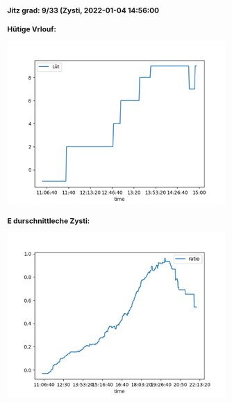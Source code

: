 ### Jitz grad: 9/33 (Zysti, 2022-01-04 14:56:00

### Hütige Vrlouf:
![Graph](Today.png)

### E durschnittleche Zysti:
![Graph](Zysti.png)